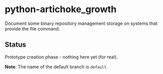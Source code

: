 # python-artichoke_growth
Document some binary repository management storage on systems that provide the file command.

## Status
Prototype creation phase - nothing here yet (for real).

**Note**: The name of the default branch is `default`.
